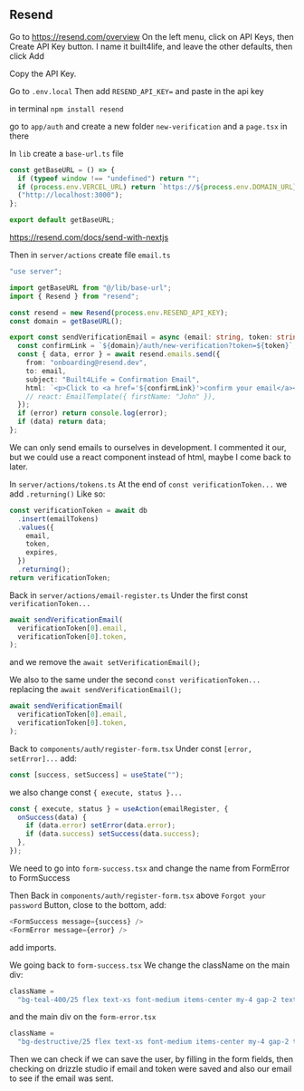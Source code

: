 ## Resend

Go to https://resend.com/overview
On the left menu, click on API Keys, then Create API Key button.
I name it built4life, and leave the other defaults, then click Add

Copy the API Key.

Go to `.env.local`
Then add `RESEND_API_KEY=` and paste in the api key

in terminal `npm install resend`

go to `app/auth` and create a new folder `new-verification` and a `page.tsx` in there

In `lib` create a `base-url.ts` file

```typescript
const getBaseURL = () => {
  if (typeof window !== "undefined") return "";
  if (process.env.VERCEL_URL) return `https://${process.env.DOMAIN_URL}`;
  ("http://localhost:3000");
};

export default getBaseURL;
```

https://resend.com/docs/send-with-nextjs

Then in `server/actions` create file `email.ts`

```typescript
"use server";

import getBaseURL from "@/lib/base-url";
import { Resend } from "resend";

const resend = new Resend(process.env.RESEND_API_KEY);
const domain = getBaseURL();

export const sendVerificationEmail = async (email: string, token: string) => {
  const confirmLink = `${domain}/auth/new-verification?token=${token}`;
  const { data, error } = await resend.emails.send({
    from: "onboarding@resend.dev",
    to: email,
    subject: "Built4Life = Confirmation Email",
    html: `<p>Click to <a href='${confirmLink}'>confirm your email</a></p>`,
    // react: EmailTemplate({ firstName: "John" }),
  });
  if (error) return console.log(error);
  if (data) return data;
};
```

We can only send emails to ourselves in development.
I commented it our, but we could use a react component instead of html, maybe I come back to later.

In `server/actions/tokens.ts`
At the end of `const verificationToken...` we add `.returning()`
Like so:

```typescript
const verificationToken = await db
  .insert(emailTokens)
  .values({
    email,
    token,
    expires,
  })
  .returning();
return verificationToken;
```

Back in `server/actions/email-register.ts`
Under the first const `verificationToken...`

```typescript
await sendVerificationEmail(
  verificationToken[0].email,
  verificationToken[0].token,
);
```

and we remove the `await setVerificationEmail();`

We also to the same under the second `const verificationToken...` replacing the `await sendVerificationEmail();`

```typescript
await sendVerificationEmail(
  verificationToken[0].email,
  verificationToken[0].token,
);
```

Back to `components/auth/register-form.tsx`
Under const `[error, setError]...` add:

```typescript
const [success, setSuccess] = useState("");
```

we also change const `{ execute, status }...`

```typescript
const { execute, status } = useAction(emailRegister, {
  onSuccess(data) {
    if (data.error) setError(data.error);
    if (data.success) setSuccess(data.success);
  },
});
```

We need to go into `form-success.tsx` and change the name from FormError to FormSuccess

Then Back in `components/auth/register-form.tsx`
above `Forgot your password` Button, close to the bottom, add:

```typescript
<FormSuccess message={success} />
<FormError message={error} />
```

add imports.

We going back to `form-success.tsx`
We change the className on the main div:

```typescript
className =
  "bg-teal-400/25 flex text-xs font-medium items-center my-4 gap-2 text-secondary-foreground p-3 rounded-md"
```

and the main div on the `form-error.tsx`

```typescript
className =
  "bg-destructive/25 flex text-xs font-medium items-center my-4 gap-2 text-secondary-foreground p-3 rounded-md";
```

Then we can check if we can save the user, by filling in the form fields, then checking on drizzle studio if email and token were saved and also our email to see if the email was sent.

